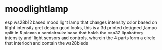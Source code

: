 # moodlightlamp
esp ws28b12 based mood light lamp that changes intensity color based on lifght intensity gret design good looks, this is a 3d printed designed ,lampo split in 5 pieces a semicircular base that holds the esp32 lipobattery intensity andf light sensors and controls, wherein the 4 parts form a circle thst interloch and contain the ws28bleds

